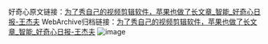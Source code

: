 好奇心原文链接：[为了秀自己的视频剪辑软件，苹果也做了长文章_智能_好奇心日报-王杰夫](https://www.qdaily.com/articles/6923.html)
WebArchive归档链接：[为了秀自己的视频剪辑软件，苹果也做了长文章_智能_好奇心日报-王杰夫](http://web.archive.org/web/20170924145407/http://www.qdaily.com:80/articles/6923.html)
![image](http://ww3.sinaimg.cn/large/007d5XDply1g3wb9v3l67j30u032dqpa)